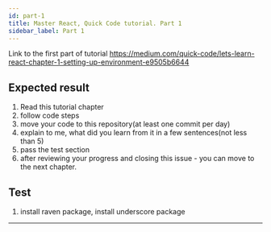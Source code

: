 ```yaml
---
id: part-1
title: Master React, Quick Code tutorial. Part 1
sidebar_label: Part 1
---
```


Link to the first part of tutorial
https://medium.com/quick-code/lets-learn-react-chapter-1-setting-up-environment-e9505b6644

## Expected result

1.  Read this tutorial chapter
2.  follow code steps
3.  move your code to this repository(at least one commit per day)
4.  explain to me, what did you learn from it in a few sentences(not less than 5)
5.  pass the test section
6.  after reviewing your progress and closing this issue - you can move to the next chapter.

## Test
1.  install raven package, install underscore package

---
